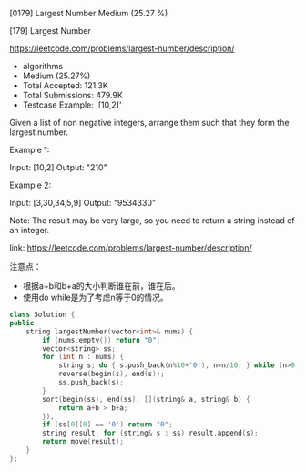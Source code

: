 [0179] Largest Number                                               Medium (25.27 %)

<!--front-->	
[179] Largest Number  

https://leetcode.com/problems/largest-number/description/

* algorithms
* Medium (25.27%)
* Total Accepted:    121.3K
* Total Submissions: 479.9K
* Testcase Example:  '[10,2]'

Given a list of non negative integers, arrange them such that they form the largest number.

Example 1:


Input: [10,2]
Output: "210"

Example 2:


Input: [3,30,34,5,9]
Output: "9534330"


Note: The result may be very large, so you need to return a string instead of an integer.






<!--back-->

link: https://leetcode.com/problems/largest-number/description/

注意点：

* 根据a+b和b+a的大小判断谁在前，谁在后。
* 使用do while是为了考虑n等于0的情况。

```cpp
class Solution {
public:
    string largestNumber(vector<int>& nums) {
        if (nums.empty()) return "0";
        vector<string> ss;
        for (int n : nums) {
            string s; do { s.push_back(n%10+'0'), n=n/10; } while (n>0); 
            reverse(begin(s), end(s));
            ss.push_back(s);
        }
        sort(begin(ss), end(ss), [](string& a, string& b) {
            return a+b > b+a;
        });
        if (ss[0][0] == '0') return "0"; 
        string result; for (string& s : ss) result.append(s);
        return move(result);
    }
};
```
